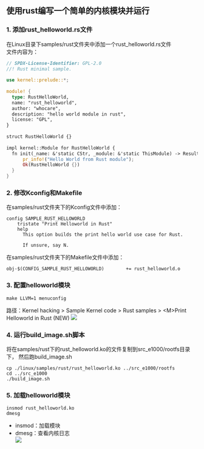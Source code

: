 ## 使用rust编写一个简单的内核模块并运行

### 1. 添加rust_helloworld.rs文件
在Linux目录下samples/rust文件夹中添加一个rust_helloworld.rs文件  
文件内容为：
```rust
// SPDX-License-Identifier: GPL-2.0
//! Rust minimal sample.
      
use kernel::prelude::*;
      
module! {
  type: RustHelloWorld,
  name: "rust_helloworld",
  author: "whocare",
  description: "hello world module in rust",
  license: "GPL",
}
      
struct RustHelloWorld {}
      
impl kernel::Module for RustHelloWorld {
  fn init(_name: &'static CStr, _module: &'static ThisModule) -> Result<Self> {
      pr_info!("Hello World from Rust module");
      Ok(RustHelloWorld {})
  }
}
```

### 2. 修改Kconfig和Makefile
在samples/rust文件夹下的Kconfig文件中添加：
```
config SAMPLE_RUST_HELLOWORLD
	tristate "Print Helloworld in Rust"
	help
	  This option builds the print hello world use case for Rust.

	  If unsure, say N.
```
在samples/rust文件夹下的Makefile文件中添加：
```
obj-$(CONFIG_SAMPLE_RUST_HELLOWORLD)		+= rust_helloworld.o
```

### 3. 配置helloworld模块
```shell
make LLVM=1 menuconfig
```
路径：Kernel hacking > Sample Kernel code > Rust samples > &lt;M&gt;Print Helloworld in Rust (NEW)
![](/images/img3_1.png)

### 4. 运行build_image.sh脚本
将在samples/rust下的rust_helloworld.ko的文件复制到src_e1000/rootfs目录下，
然后跑build_image.sh
```shell
cp ./linux/samples/rust/rust_helloworld.ko ../src_e1000/rootfs
cd ../src_e1000
./build_image.sh
```
### 5. 加载helloworld模块
```shell
insmod rust_helloworld.ko
dmesg
```
- insmod：加载模块  
- dmesg：查看内核日志  
  ![](/images/img3_2.png)